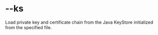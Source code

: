# --ks
Load private key and certificate chain from the Java
KeyStore initialized from the specified file.